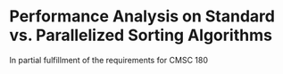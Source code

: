 # Performance Analysis on Standard vs. Parallelized Sorting Algorithms
In partial fulfillment of the requirements for CMSC 180

